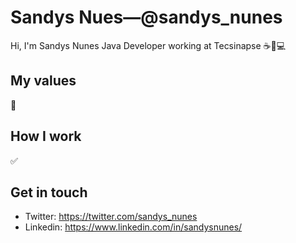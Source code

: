 # Sandys Nues—@sandys_nunes
Hi, I'm Sandys Nunes Java Developer working at Tecsinapse :coffee::car::computer:

## My values
🙌 

## How I work
✅ 

## Get in touch
- Twitter: https://twitter.com/sandys_nunes
- Linkedin: https://www.linkedin.com/in/sandysnunes/
